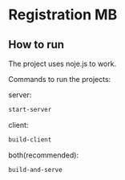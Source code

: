 # Registration MB

## How to run

The project uses noje.js to work.

Commands to run the projects:

server:

```bash
start-server
```

client:

```bash
build-client
```

both(recommended):

```bash
build-and-serve
```
